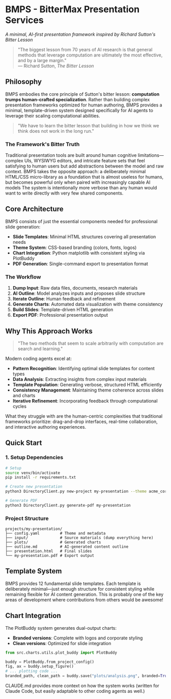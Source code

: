 # BMPS - BitterMax Presentation Services

*A minimal, AI-first presentation framework inspired by Richard Sutton's Bitter Lesson*

> "The biggest lesson from 70 years of AI research is that general methods that leverage computation are ultimately the most effective, and by a large margin."  
> — Richard Sutton, *The Bitter Lesson*

## Philosophy

BMPS embodies the core principle of Sutton's bitter lesson: **computation trumps human-crafted specialization**. Rather than building complex presentation frameworks optimized for human authoring, BMPS provides a minimal, template-driven system designed specifically for AI agents to leverage their scaling computational abilities.

> "We have to learn the bitter lesson that building in how we think we think does not work in the long run."

### The Framework's Bitter Truth

Traditional presentation tools are built around human cognitive limitations—complex UIs, WYSIWYG editors, and intricate feature sets that feel satisfying to human users but add abstractions between the model and raw context. BMPS takes the opposite approach: a deliberately minimal HTML/CSS micro-library as a foundation that is almost useless for humans, but becomes powerful only when paired with increasingly capable AI models The system is intentionally more verbose than any human would want to write directly with very few shared components. 

## Core Architecture

BMPS consists of just the essential components needed for professional slide generation:

- **Slide Templates**: Minimal HTML structures covering all presentation needs
- **Theme System**: CSS-based branding (colors, fonts, logos)  
- **Chart Integration**: Python matplotlib with consistent styling via PlotBuddy
- **PDF Generation**: Single-command export to presentation format

### The Workflow

1. **Dump Input**: Raw data files, documents, research materials
2. **AI Outline**: Model analyzes inputs and proposes slide structure  
3. **Iterate Outline**: Human feedback and refinement
4. **Generate Charts**: Automated data visualization with theme consistency
5. **Build Slides**: Template-driven HTML generation
6. **Export PDF**: Professional presentation output

## Why This Approach Works

> "The two methods that seem to scale arbitrarily with computation are search and learning."

Modern coding agents excel at:
- **Pattern Recognition**: Identifying optimal slide templates for content types
- **Data Analysis**: Extracting insights from complex input materials  
- **Template Population**: Generating verbose, structured HTML efficiently
- **Consistency Management**: Maintaining theme coherence across slides and charts
- **Iterative Refinement**: Incorporating feedback through computational cycles

What they struggle with are the human-centric complexities that traditional frameworks prioritize: drag-and-drop interfaces, real-time collaboration, and interactive authoring experiences.

## Quick Start

### 1. Setup Dependencies
```bash
# Setup
source venv/bin/activate
pip install -r requirements.txt

# Create new presentation
python3 DirectoryClient.py new-project my-presentation --theme acme_corp

# Generate PDF
python3 DirectoryClient.py generate-pdf my-presentation
```

### Project Structure
```
projects/my-presentation/
├── config.yaml         # Theme and metadata
├── input/              # Source materials (dump everything here)
├── plots/              # Generated charts  
├── outline.md          # AI-generated content outline
├── presentation.html   # Final slides
└── my-presentation.pdf # Export output
```

## Template System

BMPS provides 12 fundamental slide templates. Each template is deliberately minimal—just enough structure for consistent styling while remaining flexible for AI content generation. This is probably one of the key areas of development where contributions from others would be awesome!

## Chart Integration

The PlotBuddy system generates dual-output charts:
- **Branded versions**: Complete with logos and corporate styling
- **Clean versions**: Optimized for slide integration

```python
from src.charts.utils.plot_buddy import PlotBuddy

buddy = PlotBuddy.from_project_config()
fig, ax = buddy.setup_figure()
# ... plotting code ...
branded_path, clean_path = buddy.save("plots/analysis.png", branded=True)
```


CLAUDE.md provides more context on how the system works (written for Claude Code, but easily adaptable to other coding agents as well.)